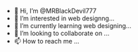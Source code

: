 - 👋 Hi, I’m @MRBlackDevil777
- 👀 I’m interested in web designng...
- 🌱 I’m currently learning web designing...
- 💞️ I’m looking to collaborate on ...
- 📫 How to reach me ...

<!---
MRBlackDevil777/MRBlackDevil777 is a ✨ special ✨ repository because its `README.md` (this file) appears on your GitHub profile.
You can click the Preview link to take a look at your changes.
--->
